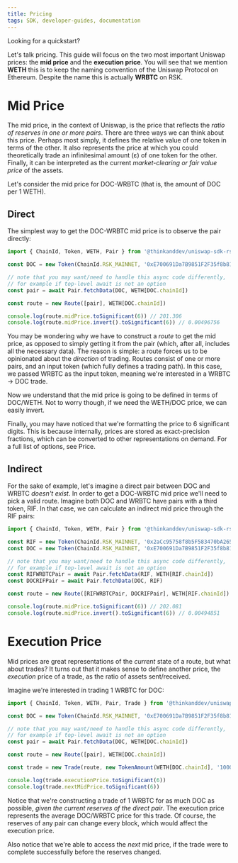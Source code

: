 ```yaml
---
title: Pricing
tags: SDK, developer-guides, documentation
---
```


Looking for a <Link to='/docs/v2/javascript-SDK/quick-start'>quickstart</Link>?

Let's talk pricing. This guide will focus on the two most important Uniswap prices: the **mid price** and the **execution price**.
You will see that we mention **WETH** this is to keep the naming convention of the Uniswap Protocol on Ethereum. Despite the name this is actually **WRBTC** on RSK.

# Mid Price

The mid price, in the context of Uniswap, is the price that reflects the _ratio of reserves in one or more pairs_. There are three ways we can think about this price. Perhaps most simply, it defines the relative value of one token in terms of the other. It also represents the price at which you could theoretically trade an infinitesimal amount (ε) of one token for the other. Finally, it can be interpreted as the current _market-clearing or fair value price_ of the assets.

Let's consider the mid price for DOC-WRBTC (that is, the amount of DOC per 1 WETH).

## Direct

The simplest way to get the DOC-WRBTC mid price is to observe the pair directly:

```typescript
import { ChainId, Token, WETH, Pair } from '@thinkanddev/uniswap-sdk-rsk'

const DOC = new Token(ChainId.RSK_MAINNET, '0xE700691Da7B9851F2F35f8b8182C69C53ccad9DB', 18)

// note that you may want/need to handle this async code differently,
// for example if top-level await is not an option
const pair = await Pair.fetchData(DOC, WETH[DOC.chainId])

const route = new Route([pair], WETH[DOC.chainId])

console.log(route.midPrice.toSignificant(6)) // 201.306
console.log(route.midPrice.invert().toSignificant(6)) // 0.00496756
```

You may be wondering why we have to construct a _route_ to get the mid price, as opposed to simply getting it from the pair (which, after all, includes all the necessary data). The reason is simple: a route forces us to be opinionated about the _direction_ of trading. Routes consist of one or more pairs, and an input token (which fully defines a trading path). In this case, we passed WRBTC as the input token, meaning we're interested in a WRBTC -> DOC trade.

Now we understand that the mid price is going to be defined in terms of DOC/WETH. Not to worry though, if we need the WETH/DOC price, we can easily invert.

Finally, you may have noticed that we're formatting the price to 6 significant digits. This is because internally, prices are stored as exact-precision fractions, which can be converted to other representations on demand. For a full list of options, see <Link to='/docs/v2/SDK/fractions#price'>Price</Link>.

## Indirect

For the sake of example, let's imagine a direct pair between DOC and WRBTC _doesn't exist_. In order to get a DOC-WRBTC mid price we'll need to pick a valid route. Imagine both DOC and WRBTC have pairs with a third token, RIF. In that case, we can calculate an indirect mid price through the RIF pairs: 

```typescript
import { ChainId, Token, WETH, Pair } from '@thinkanddev/uniswap-sdk-rsk'

const RIF = new Token(ChainId.RSK_MAINNET, '0x2aCc95758f8b5F583470bA265Eb685a8f45fC9D5', 18)
const DOC = new Token(ChainId.RSK_MAINNET, '0xE700691Da7B9851F2F35f8b8182C69C53ccad9DB', 18)

// note that you may want/need to handle this async code differently,
// for example if top-level await is not an option
const RIFWRBTCPair = await Pair.fetchData(RIF, WETH[RIF.chainId])
const DOCRIFPair = await Pair.fetchData(DOC, RIF)

const route = new Route([RIFWRBTCPair, DOCRIFPair], WETH[RIF.chainId])

console.log(route.midPrice.toSignificant(6)) // 202.081
console.log(route.midPrice.invert().toSignificant(6)) // 0.00494851
```

# Execution Price

Mid prices are great representations of the _current_ state of a route, but what about trades? It turns out that it makes sense to define another price, the _execution_ price of a trade, as the ratio of assets sent/received.

Imagine we're interested in trading 1 WRBTC for DOC:

```typescript
import { ChainId, Token, WETH, Pair, Trade } from '@thinkanddev/uniswap-sdk-rsk'

const DOC = new Token(ChainId.RSK_MAINNET, '0xE700691Da7B9851F2F35f8b8182C69C53ccad9DB', 18)

// note that you may want/need to handle this async code differently,
// for example if top-level await is not an option
const pair = await Pair.fetchData(DOC, WETH[DOC.chainId])

const route = new Route([pair], WETH[DOC.chainId])

const trade = new Trade(route, new TokenAmount(WETH[DOC.chainId], '1000000000000000000'), TradeType.EXACT_INPUT)

console.log(trade.executionPrice.toSignificant(6))
console.log(trade.nextMidPrice.toSignificant(6))
```

Notice that we're constructing a trade of 1 WRBTC for as much DOC as possible, _given the current reserves of the direct pair_. The execution price represents the average DOC/WRBTC price for this trade. Of course, the reserves of any pair can change every block, which would affect the execution price.

Also notice that we're able to access the _next_ mid price, if the trade were to complete successfully before the reserves changed.
